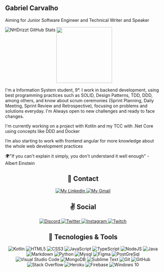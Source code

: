 
## Gabriel Carvalho

Aiming for Junior Software Engineer and Technical Writer and Speaker

  <img height="180em" src="https://github-readme-stats.vercel.app/api/top-langs/?username=NHDrizzt&layout=compact&langs_count=7&show_icons=true&theme=react&line_height=27&title_color=fffff1&bg_color=DEG,9E938E,D7D2D0" style="max-width:100%;"> 
<img  align="left"  alt="NHDrizzt GitHub Stats"  src="https://github-readme-stats.vercel.app/api?username=NHDrizzt&show_icons=true&hide_border=true"  />

  
  


I'm a Information System student, 9°. I work in backend development, using best programming practices such as SOLID, Design Patterns, TDD, DDD, among others, and know about scrum ceremonies (Sprint Planning, Daily Meeting, Sprint Review and Retrospective), focusing on problems and solutions everyday. I'm Always open to new challenges and ready to face changes.

I'm currently working on a project with Kotlin and my TCC with .Net Core using concepts like DDD and Docker

I’m also starting to work with frontend angular for more knowledge about the whole web development practices

🌍"If you can't explain it simply, you don't understand it well enough" - Albert Einstein


  <div align="center">
    <h2>👤 Contact</h2>
</div>
<p align="center">
    <a href="https://www.linkedin.com/in/gabriel-carvalho-a45bb8174/">
        <img alt="My Linkedin" src="https://img.shields.io/static/v1?style=flat-square&logo=linkedin&label=Linkedin&message=gabrielcarvalho&color=87CEEB">
    </a>
    <a href="mailto:biel_s.carvalho2@hotmail.com">
        <img alt="My Gmail" src="https://img.shields.io/static/v1?style=flat-square&logo=microsoft&label=Outlook&message=biel_s.carvalho2@hotmail.com&color=87CEEB">
    </a>
</p>

<div align="center">
    <h2>✌ Social</h2>
</div>
<p align="center">
    <a href="https://discord.com/users/242040259884351488">
        <img alt="Discord" src="https://img.shields.io/badge/rokol%238115-%237289DA.svg?style=for-the-badge&logo=discord&logoColor=white"/>
    </a>
    <a href="https://twitter.com/">
        <img alt="Twitter" src="https://img.shields.io/badge/nhdrizzt-%231DA1F2.svg?style=for-the-badge&logo=Twitter&logoColor=white"/>
    </a>
    <a href="https://www.instagram.com/Gabs.Nhd/">
        <img alt="Instagram" src="https://img.shields.io/badge/Gabs.Nhd-%23E4405F.svg?style=for-the-badge&logo=Instagram&logoColor=white"/>
    </a>
    <a href="https://www.twitch.tv/sintreki">
        <img alt="Twitch" src="https://img.shields.io/badge/sintreki-%239146FF.svg?style=for-the-badge&logo=Twitch&logoColor=white"/>
    </a>
</p>


<div align="center">
    <h2>📑 Tecnologies & Tools</h2>
    <p align="center">
        <img alt="Kotlin" src="https://img.shields.io/badge/kotlin-%23039BE5.svg?style=for-the-badge&logo=kotlin"/>
        <img alt="HTML5" src="https://img.shields.io/badge/html5-%23E34F26.svg?style=for-the-badge&logo=html5&logoColor=white"/>
        <img alt="CSS3" src="https://img.shields.io/badge/css3-%231572B6.svg?style=for-the-badge&logo=css3&logoColor=white"/>
        <img alt="JavaScript" src="https://img.shields.io/badge/javascript-%23323330.svg?style=for-the-badge&logo=javascript&logoColor=%23F7DF1E"/>
        <img alt="TypeScript" src="https://img.shields.io/badge/typescript-%23007ACC.svg?style=for-the-badge&logo=typescript&logoColor=white"/>
        <img alt="NodeJS" src="https://img.shields.io/badge/node.js-%2343853D.svg?style=for-the-badge&logo=node-dot-js&logoColor=white"/>
        <img alt="Java" src="https://img.shields.io/badge/java-%23000000.svg?style=for-the-badge&logo=java&logoColor=white"/>
        <img alt="Markdown" src="https://img.shields.io/badge/markdown-%23000000.svg?style=for-the-badge&logo=markdown&logoColor=white"/>
        <img alt="Python" src="https://img.shields.io/badge/Python-%23404d59.svg?style=for-the-badge&logo=python&logoColor=%2361DAFB"/>
        <img alt="Mysql" src="https://img.shields.io/badge/MySQl-%2338B2AC.svg?style=for-the-badge&logo=mYSQL&logoColor=white"/>
        <img alt="Figma" src="https://img.shields.io/badge/figma-%23F24E1E.svg?style=for-the-badge&logo=figma&logoColor=white"/>
        <img alt="PostGreSql" src="https://img.shields.io/badge/PostGreSQL-%2300C4CC.svg?style=for-the-badge&logo=PostGreSQL&logoColor=white"/>
        <img alt="Visual Studio Code" src="https://img.shields.io/badge/VisualStudioCode-0078d7.svg?style=for-the-badge&logo=visual-studio-code&logoColor=white"/>
        <img alt="MongoDB" src="https://img.shields.io/badge/MongoDB-%230D101E.svg?style=for-the-badge&logo=MongoDB&logoColor=white"/>
        <img alt="Sublime Text" src="https://img.shields.io/badge/sublime_text-%23575757.svg?style=for-the-badge&logo=sublime-text&logoColor=important"/>
        <img alt="Git" src="https://img.shields.io/badge/git-%23F05033.svg?style=for-the-badge&logo=git&logoColor=white"/>
        <img alt="GitHub" src="https://img.shields.io/badge/github-%23121011.svg?style=for-the-badge&logo=github&logoColor=white"/>
        <img alt="Stack Overflow" src="https://img.shields.io/badge/-Stackoverflow-FE7A16?style=for-the-badge&logo=stack-overflow&logoColor=white"/>
        <img alt="Heroku" src="https://img.shields.io/badge/heroku-%23430098.svg?style=for-the-badge&logo=heroku&logoColor=white"/>
        <img alt="Firebase" src="https://img.shields.io/badge/firebase-%23039BE5.svg?style=for-the-badge&logo=firebase"/>
        <img alt="Windows 10" src="https://img.shields.io/badge/Windows-0078D6?style=for-the-badge&logo=windows&logoColor=white" />
    </p>
</div>
